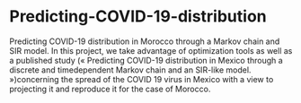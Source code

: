# Predicting-COVID-19-distribution
 Predicting COVID-19 distribution in Morocco through a Markov chain and SIR model.
In this project, we take advantage of optimization tools as well as a published study (« Predicting COVID-19 distribution in Mexico through a discrete and timedependent Markov chain and an SIR-like model. »)concerning the spread of the COVID 19 virus in Mexico with a view to projecting it and reproduce it for the case of Morocco.
